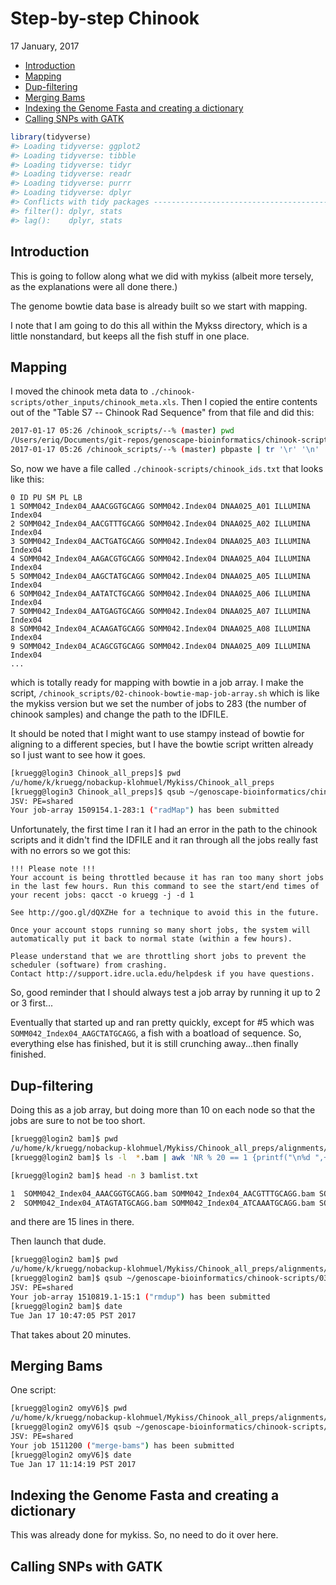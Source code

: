 Step-by-step Chinook
================
17 January, 2017

-   [Introduction](#introduction)
-   [Mapping](#mapping)
-   [Dup-filtering](#dup-filtering)
-   [Merging Bams](#merging-bams)
-   [Indexing the Genome Fasta and creating a dictionary](#indexing-the-genome-fasta-and-creating-a-dictionary)
-   [Calling SNPs with GATK](#calling-snps-with-gatk)

<!-- README.md is generated from README.Rmd. Please edit that file -->
``` r
library(tidyverse)
#> Loading tidyverse: ggplot2
#> Loading tidyverse: tibble
#> Loading tidyverse: tidyr
#> Loading tidyverse: readr
#> Loading tidyverse: purrr
#> Loading tidyverse: dplyr
#> Conflicts with tidy packages ----------------------------------------------
#> filter(): dplyr, stats
#> lag():    dplyr, stats
```

Introduction
------------

This is going to follow along what we did with mykiss (albeit more tersely, as the explanations were all done there.)

The genome bowtie data base is already built so we start with mapping.

I note that I am going to do this all within the Mykss directory, which is a little nonstandard, but keeps all the fish stuff in one place.

Mapping
-------

I moved the chinook meta data to `./chinook-scripts/other_inputs/chinook_meta.xls`. Then I copied the entire contents out of the "Table S7 -- Chinook Rad Sequence" from that file and did this:

``` sh
2017-01-17 05:26 /chinook_scripts/--% (master) pwd
/Users/eriq/Documents/git-repos/genoscape-bioinformatics/chinook-scripts
2017-01-17 05:26 /chinook_scripts/--% (master) pbpaste | tr '\r' '\n' | awk 'BEGIN {print "0 ID PU SM PL LB"} NR > 1 {print ++n,$1, $3"."$4, $NF, "ILLUMINA", $4}' > chinook_ids.txt
```

So, now we have a file called `./chinook-scripts/chinook_ids.txt` that looks like this:

    0 ID PU SM PL LB
    1 SOMM042_Index04_AAACGGTGCAGG SOMM042.Index04 DNAA025_A01 ILLUMINA Index04
    2 SOMM042_Index04_AACGTTTGCAGG SOMM042.Index04 DNAA025_A02 ILLUMINA Index04
    3 SOMM042_Index04_AACTGATGCAGG SOMM042.Index04 DNAA025_A03 ILLUMINA Index04
    4 SOMM042_Index04_AAGACGTGCAGG SOMM042.Index04 DNAA025_A04 ILLUMINA Index04
    5 SOMM042_Index04_AAGCTATGCAGG SOMM042.Index04 DNAA025_A05 ILLUMINA Index04
    6 SOMM042_Index04_AATATCTGCAGG SOMM042.Index04 DNAA025_A06 ILLUMINA Index04
    7 SOMM042_Index04_AATGAGTGCAGG SOMM042.Index04 DNAA025_A07 ILLUMINA Index04
    8 SOMM042_Index04_ACAAGATGCAGG SOMM042.Index04 DNAA025_A08 ILLUMINA Index04
    9 SOMM042_Index04_ACAGCGTGCAGG SOMM042.Index04 DNAA025_A09 ILLUMINA Index04
    ...

which is totally ready for mapping with bowtie in a job array. I make the script, `/chinook_scripts/02-chinook-bowtie-map-job-array.sh` which is like the mykiss version but we set the number of jobs to 283 (the number of chinook samples) and change the path to the IDFILE.

It should be noted that I might want to use stampy instead of bowtie for aligning to a different species, but I have the bowtie script written already so I just want to see how it goes.

``` sh
[kruegg@login3 Chinook_all_preps]$ pwd
/u/home/k/kruegg/nobackup-klohmuel/Mykiss/Chinook_all_preps
[kruegg@login3 Chinook_all_preps]$ qsub ~/genoscape-bioinformatics/chinook-scripts/02-chinook-bowtie-map-job-array.sh 
JSV: PE=shared
Your job-array 1509154.1-283:1 ("radMap") has been submitted
```

Unfortunately, the first time I ran it I had an error in the path to the chinook scripts and it didn't find the IDFILE and it ran through all the jobs really fast with no errors so we got this:

    !!! Please note !!!
    Your account is being throttled because it has ran too many short jobs
    in the last few hours. Run this command to see the start/end times of
    your recent jobs: qacct -o kruegg -j -d 1

    See http://goo.gl/dQXZHe for a technique to avoid this in the future.

    Once your account stops running so many short jobs, the system will
    automatically put it back to normal state (within a few hours).

    Please understand that we are throttling short jobs to prevent the
    scheduler (software) from crashing.
    Contact http://support.idre.ucla.edu/helpdesk if you have questions.

So, good reminder that I should always test a job array by running it up to 2 or 3 first...

Eventually that started up and ran pretty quickly, except for \#5 which was `SOMM042_Index04_AAGCTATGCAGG`, a fish with a boatload of sequence. So, everything else has finished, but it is still crunching away...then finally finished.

Dup-filtering
-------------

Doing this as a job array, but doing more than 10 on each node so that the jobs are sure to not be too short.

``` sh
[kruegg@login2 bam]$ pwd
/u/home/k/kruegg/nobackup-klohmuel/Mykiss/Chinook_all_preps/alignments/omyV6/bam
[kruegg@login2 bam]$ ls -l  *.bam | awk 'NR % 20 == 1 {printf("\n%d ",++n)} {printf(" %s", $NF);} END {printf("\n");}' > bamlist.txt 

[kruegg@login2 bam]$ head -n 3 bamlist.txt 

1  SOMM042_Index04_AAACGGTGCAGG.bam SOMM042_Index04_AACGTTTGCAGG.bam SOMM042_Index04_AACTGATGCAGG.bam SOMM042_Index04_AAGACGTGCAGG.bam SOMM042_Index04_AAGCTATGCAGG.bam SOMM042_Index04_AATATCTGCAGG.bam SOMM042_Index04_AATGAGTGCAGG.bam SOMM042_Index04_ACAAGATGCAGG.bam SOMM042_Index04_ACAGCGTGCAGG.bam SOMM042_Index04_ACATACTGCAGG.bam SOMM042_Index04_ACCATGTGCAGG.bam SOMM042_Index04_ACCCCCTGCAGG.bam SOMM042_Index04_ACTCTTTGCAGG.bam SOMM042_Index04_ACTGGCTGCAGG.bam SOMM042_Index04_AGCCATTGCAGG.bam SOMM042_Index04_AGCGCATGCAGG.bam SOMM042_Index04_AGGGTCTGCAGG.bam SOMM042_Index04_AGGTGTTGCAGG.bam SOMM042_Index04_AGTAGGTGCAGG.bam SOMM042_Index04_AGTTAATGCAGG.bam
2  SOMM042_Index04_ATAGTATGCAGG.bam SOMM042_Index04_ATCAAATGCAGG.bam SOMM042_Index04_ATGCACTGCAGG.bam SOMM042_Index04_ATGTTGTGCAGG.bam SOMM042_Index04_ATTCCGTGCAGG.bam SOMM042_Index04_CAAAAATGCAGG.bam SOMM042_Index04_CAATCGTGCAGG.bam SOMM042_Index04_CACCTCTGCAGG.bam SOMM042_Index04_CAGGCATGCAGG.bam SOMM042_Index04_CATACTTGCAGG.bam SOMM042_Index04_CCATTTTGCAGG.bam SOMM042_Index04_CCCGGTTGCAGG.bam SOMM042_Index04_CCCTAATGCAGG.bam SOMM042_Index04_CCGAGGTGCAGG.bam SOMM042_Index04_CCGCATTGCAGG.bam SOMM042_Index04_CCTAACTGCAGG.bam SOMM042_Index04_CGAGGCTGCAGG.bam SOMM042_Index04_CGCAGATGCAGG.bam SOMM042_Index04_CGCGTGTGCAGG.bam SOMM042_Index04_CGGTCCTGCAGG.bam
```

and there are 15 lines in there.

Then launch that dude.

``` sh
[kruegg@login2 bam]$ pwd
/u/home/k/kruegg/nobackup-klohmuel/Mykiss/Chinook_all_preps/alignments/omyV6/bam
[kruegg@login2 bam]$ qsub ~/genoscape-bioinformatics/chinook-scripts/03-chinook-rmdup-alignments-job-array.sh 
JSV: PE=shared
Your job-array 1510819.1-15:1 ("rmdup") has been submitted
[kruegg@login2 bam]$ date
Tue Jan 17 10:47:05 PST 2017
```

That takes about 20 minutes.

Merging Bams
------------

One script:

``` sh
[kruegg@login2 omyV6]$ pwd
/u/home/k/kruegg/nobackup-klohmuel/Mykiss/Chinook_all_preps/alignments/omyV6
[kruegg@login2 omyV6]$ qsub ~/genoscape-bioinformatics/chinook-scripts/04-chinook-merge-bams.sh 
JSV: PE=shared
Your job 1511200 ("merge-bams") has been submitted
[kruegg@login2 omyV6]$ date
Tue Jan 17 11:14:19 PST 2017
```

Indexing the Genome Fasta and creating a dictionary
---------------------------------------------------

This was already done for mykiss. So, no need to do it over here.

Calling SNPs with GATK
----------------------
